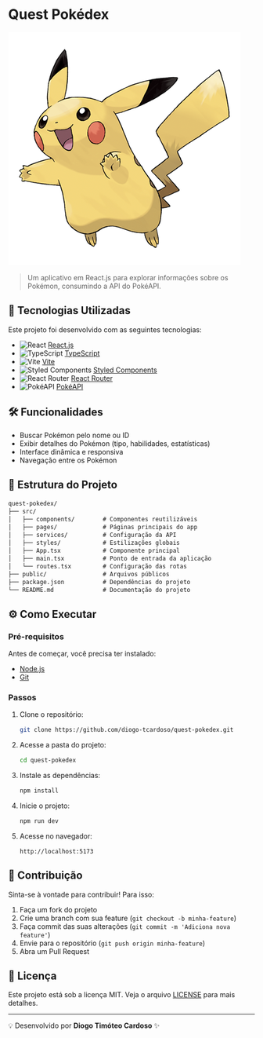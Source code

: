 # Quest Pokédex

![Pokédex Logo](https://raw.githubusercontent.com/PokeAPI/sprites/master/sprites/pokemon/other/official-artwork/25.png)

> Um aplicativo em React.js para explorar informações sobre os Pokémon, consumindo a API do PokéAPI.

## 🚀 Tecnologias Utilizadas

Este projeto foi desenvolvido com as seguintes tecnologias:

- ![React](https://img.shields.io/badge/React-61DAFB?style=for-the-badge&logo=react&logoColor=white) [React.js](https://react.dev/)
- ![TypeScript](https://img.shields.io/badge/TypeScript-3178C6?style=for-the-badge&logo=typescript&logoColor=white) [TypeScript](https://www.typescriptlang.org/)
- ![Vite](https://img.shields.io/badge/Vite-646CFF?style=for-the-badge&logo=vite&logoColor=white) [Vite](https://vitejs.dev/)
- ![Styled Components](https://img.shields.io/badge/Styled--Components-DB7093?style=for-the-badge&logo=styled-components&logoColor=white) [Styled Components](https://styled-components.com/)
- ![React Router](https://img.shields.io/badge/React--Router-CA4245?style=for-the-badge&logo=react-router&logoColor=white) [React Router](https://reactrouter.com/)
- ![PokéAPI](https://img.shields.io/badge/Pok%C3%A9API-FBA919?style=for-the-badge&logo=pokemon&logoColor=white) [PokéAPI](https://pokeapi.co/)

## 🛠️ Funcionalidades

- Buscar Pokémon pelo nome ou ID
- Exibir detalhes do Pokémon (tipo, habilidades, estatísticas)
- Interface dinâmica e responsiva
- Navegação entre os Pokémon

## 📂 Estrutura do Projeto

```
quest-pokedex/
├── src/
│   ├── components/        # Componentes reutilizáveis
│   ├── pages/             # Páginas principais do app
│   ├── services/          # Configuração da API
│   ├── styles/            # Estilizações globais
│   ├── App.tsx            # Componente principal
│   ├── main.tsx           # Ponto de entrada da aplicação
│   └── routes.tsx         # Configuração das rotas
├── public/                # Arquivos públicos
├── package.json           # Dependências do projeto
└── README.md              # Documentação do projeto
```

## ⚙️ Como Executar

### Pré-requisitos

Antes de começar, você precisa ter instalado:
- [Node.js](https://nodejs.org/)
- [Git](https://git-scm.com/)

### Passos

1. Clone o repositório:
   ```sh
   git clone https://github.com/diogo-tcardoso/quest-pokedex.git
   ```

2. Acesse a pasta do projeto:
   ```sh
   cd quest-pokedex
   ```

3. Instale as dependências:
   ```sh
   npm install
   ```

4. Inicie o projeto:
   ```sh
   npm run dev
   ```

5. Acesse no navegador:
   ```
   http://localhost:5173
   ```

## 🤝 Contribuição

Sinta-se à vontade para contribuir! Para isso:
1. Faça um fork do projeto
2. Crie uma branch com sua feature (`git checkout -b minha-feature`)
3. Faça commit das suas alterações (`git commit -m 'Adiciona nova feature'`)
4. Envie para o repositório (`git push origin minha-feature`)
5. Abra um Pull Request

## 📜 Licença

Este projeto está sob a licença MIT. Veja o arquivo [LICENSE](LICENSE) para mais detalhes.

---

💡 Desenvolvido por **Diogo Timóteo Cardoso** ✨
